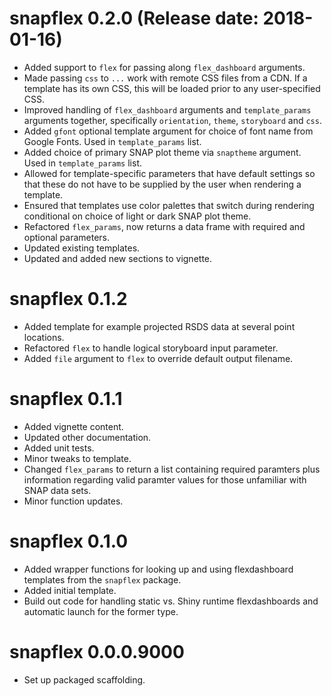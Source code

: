 # snapflex 0.2.0 (Release date: 2018-01-16)

* Added support to `flex` for passing along `flex_dashboard` arguments.
* Made passing `css` to `...` work with remote CSS files from a CDN. If a template has its own CSS, this will be loaded prior to any user-specified CSS.
* Improved handling of `flex_dashboard` arguments and `template_params` arguments together, specifically `orientation`, `theme`, `storyboard` and `css`.
* Added `gfont` optional template argument for choice of font name from Google Fonts. Used in `template_params` list.
* Added choice of primary SNAP plot theme via `snaptheme` argument. Used in `template_params` list.
* Allowed for template-specific parameters that have default settings so that these do not have to be supplied by the user when rendering a template.
* Ensured that templates use color palettes that switch during rendering conditional on choice of light or dark SNAP plot theme.
* Refactored `flex_params`, now returns a data frame with required and optional parameters.
* Updated existing templates.
* Updated and added new sections to vignette.

# snapflex 0.1.2

* Added template for example projected RSDS data at several point locations.
* Refactored `flex` to handle logical storyboard input parameter.
* Added `file` argument to `flex` to override default output filename.

# snapflex 0.1.1

* Added vignette content.
* Updated other documentation.
* Added unit tests.
* Minor tweaks to template.
* Changed `flex_params` to return a list containing required paramters plus information regarding valid paramter values for those unfamiliar with SNAP data sets.
* Minor function updates.

# snapflex 0.1.0

* Added wrapper functions for looking up and using flexdashboard templates from the `snapflex` package.
* Added initial template.
* Build out code for handling static vs. Shiny runtime flexdashboards and automatic launch for the former type.

# snapflex 0.0.0.9000

* Set up packaged scaffolding.
